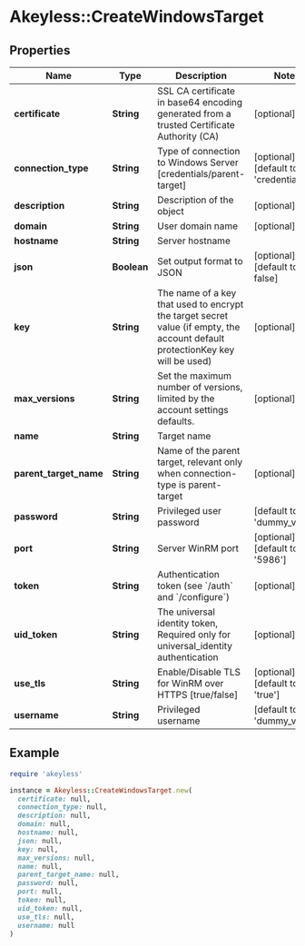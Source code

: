 # Akeyless::CreateWindowsTarget

## Properties

| Name | Type | Description | Notes |
| ---- | ---- | ----------- | ----- |
| **certificate** | **String** | SSL CA certificate in base64 encoding generated from a trusted Certificate Authority (CA) | [optional] |
| **connection_type** | **String** | Type of connection to Windows Server [credentials/parent-target] | [optional][default to &#39;credentials&#39;] |
| **description** | **String** | Description of the object | [optional] |
| **domain** | **String** | User domain name | [optional] |
| **hostname** | **String** | Server hostname |  |
| **json** | **Boolean** | Set output format to JSON | [optional][default to false] |
| **key** | **String** | The name of a key that used to encrypt the target secret value (if empty, the account default protectionKey key will be used) | [optional] |
| **max_versions** | **String** | Set the maximum number of versions, limited by the account settings defaults. | [optional] |
| **name** | **String** | Target name |  |
| **parent_target_name** | **String** | Name of the parent target, relevant only when connection-type is parent-target | [optional] |
| **password** | **String** | Privileged user password | [default to &#39;dummy_value&#39;] |
| **port** | **String** | Server WinRM port | [optional][default to &#39;5986&#39;] |
| **token** | **String** | Authentication token (see &#x60;/auth&#x60; and &#x60;/configure&#x60;) | [optional] |
| **uid_token** | **String** | The universal identity token, Required only for universal_identity authentication | [optional] |
| **use_tls** | **String** | Enable/Disable TLS for WinRM over HTTPS [true/false] | [optional][default to &#39;true&#39;] |
| **username** | **String** | Privileged username | [default to &#39;dummy_value&#39;] |

## Example

```ruby
require 'akeyless'

instance = Akeyless::CreateWindowsTarget.new(
  certificate: null,
  connection_type: null,
  description: null,
  domain: null,
  hostname: null,
  json: null,
  key: null,
  max_versions: null,
  name: null,
  parent_target_name: null,
  password: null,
  port: null,
  token: null,
  uid_token: null,
  use_tls: null,
  username: null
)
```

